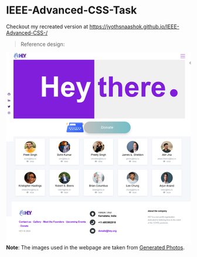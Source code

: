 # IEEE-Advanced-CSS-Task

Checkout my recreated version at https://jyothsnaashok.github.io/IEEE-Advanced-CSS-/


>Reference design:

![alt text](d2f47908-6373-4f1d-8b9a-c6adb76699a9.jpeg)
**Note**: The images used in the webpage are taken from [Generated Photos](https://generated.photos/).
